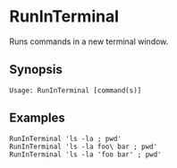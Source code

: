# RunInTerminal

Runs commands in a new terminal window.

## Synopsis
```
Usage: RunInTerminal [command(s)]
```

## Examples
```
RunInTerminal 'ls -la ; pwd'
RunInTerminal 'ls -la foo\ bar ; pwd'
RunInTerminal 'ls -la 'foo bar' ; pwd'
```
